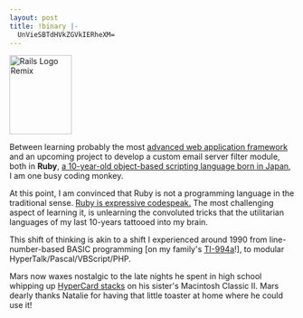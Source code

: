 ```yaml
---
layout: post
title: !binary |-
  UnVieSBTdHVkZGVkIERheXM=
---
```

<img src="/archive/rails_logo_remix.gif" height="140" width="110" alt="Rails Logo Remix" title="" longdesc="" />

<p>Between learning probably the most <a href="http://www.rubyonrails.com/">advanced web application framework</a> and an upcoming project to develop a custom email server filter module, both in <strong>Ruby</strong>, <a href="http://www.ruby-lang.org/">a 10-year-old object-based scripting language born in Japan</a>, I am one busy coding monkey.</p>
<!--more-->

<p>At this point, I am convinced that Ruby is not a programming language in the traditional sense. <a href="http://poignantguide.net/ruby/chapter-3.html">Ruby is expressive codespeak.</a> The most challenging aspect of learning it, is unlearning the convoluted tricks that the utilitarian languages of my last 10-years tattooed into my brain.</p>

<p>This shift of thinking is akin to a shift I experienced around 1990 from line-number-based BASIC programming [on my family's <a href="http://www.old-computers.com/museum/computer.asp?c=236">TI-994a</a>!], to modular HyperTalk/Pascal/VBScript/PHP.</p>

<p class="meta">Mars now waxes nostalgic to the late nights he spent in high school whipping up <a href="http://en.wikipedia.org/wiki/HyperCard">HyperCard stacks</a> on his sister's Macintosh Classic II. Mars dearly thanks Natalie for having that little toaster at home where he could use it!</p>
